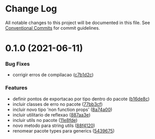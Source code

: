 # Change Log

All notable changes to this project will be documented in this file.
See [Conventional Commits](https://conventionalcommits.org) for commit guidelines.

# 0.1.0 (2021-06-11)


### Bug Fixes

* corrigir erros de compilacao ([c7b1d2c](https://github.com/hjcostabr76/ts-utils/commit/c7b1d2c13c13d1e70fe1ad28ff816a392a20f0af))


### Features

* definir pontos de exportacao por tipo dentro do pacote ([b16de8c](https://github.com/hjcostabr76/ts-utils/commit/b16de8c9abeca9c819a9a295d64abe69ca09b761))
* incluir classes de erro no pacote ([77bb3cf](https://github.com/hjcostabr76/ts-utils/commit/77bb3cf07290207f967495d7def16cb230aac8de))
* incluir novo tipo 'non function props' ([8a74a00](https://github.com/hjcostabr76/ts-utils/commit/8a74a00c751bafd416ced0b1315f423878e8916e))
* incluir utilitario de reflexao ([887aa3e](https://github.com/hjcostabr76/ts-utils/commit/887aa3e833e24feab6e98d507bcd12060cdff9d0))
* incluir utils no pacote ([11e8fde](https://github.com/hjcostabr76/ts-utils/commit/11e8fdeb3a43c920fc761fd5a88f54b552e16805))
* novo metodo para string utils ([88f4120](https://github.com/hjcostabr76/ts-utils/commit/88f41204bf5a146944081aae9ff34f0150854305))
* renomear pacote types para generics ([5439675](https://github.com/hjcostabr76/ts-utils/commit/5439675b2f1774eb14cef1eb855e65b2c28e0114))
